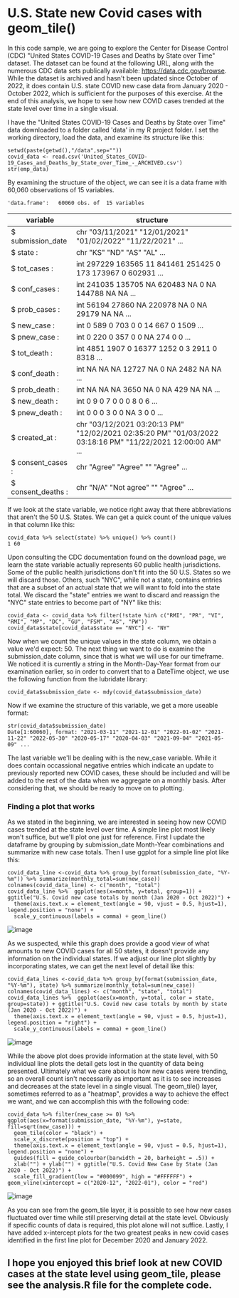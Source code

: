 # U.S. State new Covid cases with geom_tile()

In this code sample, we are going to explore the Center for Disease Control (CDC) "United States COVID-19 Cases and Deaths by State over Time" dataset.  The dataset can be found at the following URL, along with the numerous CDC data sets publically available: https://data.cdc.gov/browse.  While the dataset is archived and hasn't been updated since October of 2022, it does contain U.S. state COVID new case data from January 2020 - October 2022, which is sufficient for the purposes of this exercise.  At the end of this analysis, we hope to see how new COVID cases trended at the state level over time in a single visual.

I have the "United States COVID-19 Cases and Deaths by State over Time" data downloaded to a folder called 'data' in my R project folder.  I set the working directory, load the data, and examine its structure like this:

```
setwd(paste(getwd(),"/data",sep=""))
covid_data <- read.csv('United_States_COVID-19_Cases_and_Deaths_by_State_over_Time_-_ARCHIVED.csv')
str(emp_data)
```

By examining the structure of the object, we can see it is a data frame with 60,060 observations of 15 variables.  

```
'data.frame':	60060 obs. of  15 variables
```

|          variable        |                       structure                            |
|---|---|
| $ submission_date        |chr  "03/11/2021" "12/01/2021" "01/02/2022" "11/22/2021" ...|
| $ state          :       |chr  "KS" "ND" "AS" "AL" ...|
| $ tot_cases      :       |int  297229 163565 11 841461 251425 0 173 173967 0 602931 ...|
| $ conf_cases     :       |int  241035 135705 NA 620483 NA 0 NA 144788 NA NA ...|
| $ prob_cases     :       |int  56194 27860 NA 220978 NA 0 NA 29179 NA NA ...|
| $ new_case       :       |int  0 589 0 703 0 0 14 667 0 1509 ...|
| $ pnew_case      :       |int  0 220 0 357 0 0 NA 274 0 0 ...|
| $ tot_death      :       |int  4851 1907 0 16377 1252 0 3 2911 0 8318 ...|
| $ conf_death     :       |int  NA NA NA 12727 NA 0 NA 2482 NA NA ...|
| $ prob_death     :       |int  NA NA NA 3650 NA 0 NA 429 NA NA ...|
| $ new_death      :       |int  0 9 0 7 0 0 0 8 0 6 ...|
| $ pnew_death     :       |int  0 0 0 3 0 0 NA 3 0 0 ...|
| $ created_at     :       |chr  "03/12/2021 03:20:13 PM" "12/02/2021 02:35:20 PM" "01/03/2022 03:18:16 PM" "11/22/2021 12:00:00 AM" ...|
| $ consent_cases  :       |chr  "Agree" "Agree" "" "Agree" ...|
| $ consent_deaths :       |chr  "N/A" "Not agree" "" "Agree" ...|

If we look at the state variable, we notice right away that there abbreviations that aren't the 50 U.S. States.  We can get a quick count of the unique values in that column like this:

```
covid_data %>% select(state) %>% unique() %>% count()
1 60
```

Upon consulting the CDC documentation found on the download page, we learn the state variable actually represents 60 public health jurisdictions.  Some of the public health jurisdictions don't fit into the 50 U.S. States so we will discard those.  Others, such "NYC", while not a state, contains entries that are a subset of an actual state that we will want to fold into the state total.  We discard the "state" entries we want to discard and reassign the "NYC" state entries to become part of "NY" like this:

```
covid_data <- covid_data %>% filter(!state %in% c("RMI", "PR", "VI", "RMI", "MP", "DC", "GU", "FSM", "AS", "PW"))
covid_data$state[covid_data$state == "NYC"] <- "NY"
```
Now when we count the unique values in the state column, we obtain a value we'd expect: 50.  The next thing we want to do is examine the submission_date column, since that is what we will use for our timeframe.  We noticed it is currently a string in the Month-Day-Year format from our examination earlier, so in order to convert that to a DateTime object, we use the following function from the lubridate library:

```
covid_data$submission_date <- mdy(covid_data$submission_date)
```
Now if we examine the structure of this variable, we get a more useable format:

```
str(covid_data$submission_date)
Date[1:60060], format: "2021-03-11" "2021-12-01" "2022-01-02" "2021-11-22" "2022-05-30" "2020-05-17" "2020-04-03" "2021-09-04" "2021-05-09" ...
```

The last variable we'll be dealing with is the new_case variable.  While it does contain occassional negative entries which indicate an update to previously reported new COVID cases, these should be included and will be added to the rest of the data when we aggregate on a monthly basis.  After considering that, we should be ready to move on to plotting.

### Finding a plot that works

As we stated in the beginning, we are interested in seeing how new COVID cases trended at the state level over time.  A simple line plot most likely won't suffice, but we'll plot one just for reference.  First I update the dataframe by grouping by submission_date Month-Year combinations and summarize with new case totals.  Then I use ggplot for a simple line plot like this:

```
covid_data_line <-covid_data %>% group_by(format(submission_date, "%Y-%m")) %>% summarize(monthly_total=sum(new_case))
colnames(covid_data_line) <- c("month", "total")
covid_data_line %>%  ggplot(aes(x=month, y=total, group=1)) + ggtitle("U.S. Covid new case totals by month (Jan 2020 - Oct 2022)") +
  theme(axis.text.x = element_text(angle = 90, vjust = 0.5, hjust=1), legend.position = "none") + 
  scale_y_continuous(labels = comma) + geom_line()
```

![image](https://user-images.githubusercontent.com/123432368/224873083-eb8468a8-1f7e-4220-9dc3-e01624d6fd5a.png)


As we suspected, while this graph does provide a good view of what amounts to new COVID cases for all 50 states, it doesn't provide any information on the individual states.  If we adjust our line plot slightly by incorporating states, we can get the next level of detail like this:

```
covid_data_lines <-covid_data %>% group_by(format(submission_date, "%Y-%m"), state) %>% summarize(monthly_total=sum(new_case))
colnames(covid_data_lines) <- c("month", "state", "total")
covid_data_lines %>%  ggplot(aes(x=month, y=total, color = state, group=state)) + ggtitle("U.S. Covid new case totals by month by state (Jan 2020 - Oct 2022)") +
  theme(axis.text.x = element_text(angle = 90, vjust = 0.5, hjust=1), legend.position = "right") + 
  scale_y_continuous(labels = comma) + geom_line()
```

![image](https://user-images.githubusercontent.com/123432368/224873253-b03a495a-8c61-4cd4-a866-538ecbd921ac.png)


While the above plot does provide information at the state level, with 50 individual line plots the detail gets lost in the quantity of data being presented.  Ultimately what we care about is how new cases were trending, so an overall count isn't necessarily as important as it is to see increases and decreases at the state level in a single visual.  The geom_tile() layer, sometimes referred to as a "heatmap", provides a way to achieve the effect we want, and we can accomplish this with the following code:

```
covid_data %>% filter(new_case >= 0) %>%  ggplot(aes(x=format(submission_date, "%Y-%m"), y=state, fill=sqrt(new_case))) +
  geom_tile(color = "black") + 
  scale_x_discrete(position = "top") +
  theme(axis.text.x = element_text(angle = 90, vjust = 0.5, hjust=1), legend.position = "none") + 
  guides(fill = guide_colourbar(barwidth = 20, barheight = .5)) +
  xlab("") + ylab("") + ggtitle("U.S. Covid New Case by State (Jan 2020 - Oct 2022)") +
  scale_fill_gradient(low = "#000099", high = "#FFFFFF") + geom_vline(xintercept = c("2020-12", "2022-01"), color = "red")
```

![image](https://user-images.githubusercontent.com/123432368/224873327-b861ce23-54f0-4444-99c5-b9fca09523b7.png)

As you can see from the geom_tile layer, it is possible to see how new cases fluctuated over time while still preserving detail at the state level.  Obviously if specific counts of data is required, this plot alone will not suffice.  Lastly, I have added x-intercept plots for the two greatest peaks in new covid cases identified in the first line plot for December 2020 and January 2022.

## I hope you enjoyed this brief look at new COVID cases at the state level using geom_tile, please see the analysis.R file for the complete code.




